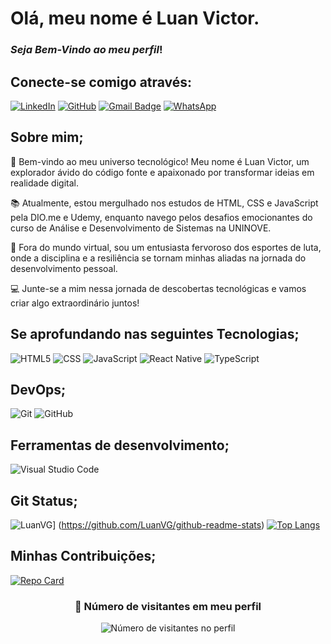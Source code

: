 # Olá, meu nome é Luan Victor.

### <i>Seja Bem-Vindo ao meu perfil</i>!

## Conecte-se comigo através:

[![LinkedIn](https://img.shields.io/badge/-Linkedin-blue?style=flat-square&logo=Linkedin&logoColor=white&link=https://www.linkedin.com/in/luan-vg-79386722b/)](https://www.linkedin.com/in/luan-vg-79386722b/)
[![GitHub](https://img.shields.io/github/followers/iuricode?label=github&style=social)](https://www.github.com/LuanVG)
[![Gmail Badge](https://img.shields.io/badge/-luan_g.12@hotmail.com-006bed?style=flat-square&logo=Gmail&logoColor=white&link=mailto:luan_g.12@hotmail.com)](mailto:luan_g.12@hotmail.com)
[![WhatsApp](https://img.shields.io/badge/-WhatsApp-25d366?style=flat-square&labelColor=25d366&logo=whatsapp&logoColor=white)](https://wa.me/5511984478038?text=Sua%20mensagem%20aqui)


## Sobre mim;

🚀 Bem-vindo ao meu universo tecnológico! Meu nome é Luan Victor, um explorador ávido do código fonte e apaixonado por transformar ideias em realidade digital.

📚 Atualmente, estou mergulhado nos estudos de HTML, CSS e JavaScript pela DIO.me e Udemy, enquanto navego pelos desafios emocionantes do curso de Análise e Desenvolvimento de Sistemas na UNINOVE.

🥊 Fora do mundo virtual, sou um entusiasta fervoroso dos esportes de luta, onde a disciplina e a resiliência se tornam minhas aliadas na jornada do desenvolvimento pessoal.

💻 Junte-se a mim nessa jornada de descobertas tecnológicas e vamos criar algo extraordinário juntos!


## Se aprofundando nas seguintes Tecnologias;

![HTML5](https://img.shields.io/badge/-HTML5-333333?style=flat&logo=HTML5)
![CSS](https://img.shields.io/badge/-CSS-333333?style=flat&logo=CSS3&logoColor=1572B6)
![JavaScript](https://img.shields.io/badge/-JavaScript-333333?style=flat&logo=javascript)
![React Native](https://img.shields.io/badge/-React-333333?style=flat&logo=react)
![TypeScript](https://img.shields.io/badge/-TypeScript-007ACC?style=flat&logo=typescript&logoColor=white)

## DevOps;
![Git](https://img.shields.io/badge/-Git-333333?style=flat&logo=git)
![GitHub](https://img.shields.io/badge/-GitHub-333333?style=flat&logo=github)

## Ferramentas de desenvolvimento;
![Visual Studio Code](https://img.shields.io/badge/-Visual%20Studio%20Code-333333?style=flat&logo=visual-studio-code&logoColor=007ACC)

## Git Status;

![LuanVG](https://github-readme-stats.vercel.app/api?username=LuanVG&theme=transparent&bg_color=000&border_color=30A3DC&show_icons=true&icon_color=30A3DC&title_color=E94D5F&text_color=FFF&hide_title=true&hide=stars)] (https://github.com/LuanVG/github-readme-stats)
[![Top Langs](https://github-readme-stats.vercel.app/api/top-langs/?username=LuanVG&theme=dark&hide_border=false&include_all_commits=true&count_private=true&layout=compact)](https://github.com/LuanVG)

## Minhas Contribuições;
[![Repo Card](https://github-readme-stats.vercel.app/api/pin/?username=LuanVG&repo=dio-lab-open-source&bg_color=000&border_color=30A3DC&show_icons=true&icon_color=30A3DC&title_color=E94D5F&text_color=FFF)](https://github.com/LuanVG/dio-lab-open-source)

<div align="center">
  <h3><b>📍 Número de visitantes em meu perfil</b></h3>
</div>

<p align="center">
  <img src="https://profile-counter.glitch.me/LuanVG/count.svg" alt="Número de visitantes no perfil">
</p>

